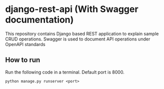# django-rest-api (With Swagger documentation)
This repository contains Django based REST application to explain sample CRUD operations. Swagger is used to document API operations under OpenAPI standards

## How to run
Run the following code in a terminal. Default port is 8000.
```
python manage.py runserver <port>
```
